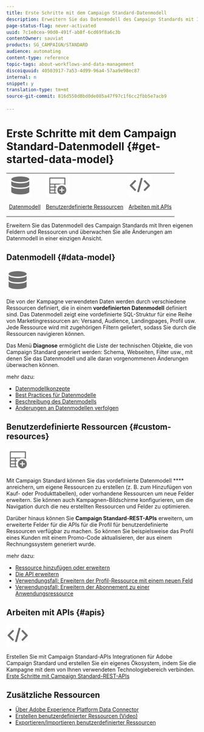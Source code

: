 ```yaml
---
title: Erste Schritte mit dem Campaign Standard-Datenmodell
description: Erweitern Sie das Datenmodell des Campaign Standards mit Ihren eigenen Feldern und Ressourcen und überwachen Sie alle Änderungen am Datenmodell in einer einzigen Ansicht.
page-status-flag: never-activated
uuid: 7c1e8cea-90d0-491f-ab8f-6cd69f8a6c3b
contentOwner: sauviat
products: SG_CAMPAIGN/STANDARD
audience: automating
content-type: reference
topic-tags: about-workflows-and-data-management
discoiquuid: 40503917-7a53-4d99-96a4-57aa9e98ec87
internal: n
snippet: y
translation-type: tm+mt
source-git-commit: 816d550d8bd0de085a47f97c1f6cc2fbb5e7acb9

---
```



# Erste Schritte mit dem Campaign Standard-Datenmodell {#get-started-data-model}

<table>
<tr>
<td><img src="assets/do-not-localize/icon_datamodel.svg" width="60px"><p><a href="#data-model">Datenmodell</a></p></td>
<td><img src="assets/do-not-localize/icon_custom.svg" width="60px"><p><a href="#custom-resources">Benutzerdefinierte Ressourcen</a></p></td><td><img src="assets/do-not-localize/icon_api.svg" width="60px"><p><a href="#custom-resources">Arbeiten mit APIs</a></p></td></tr>
</table>

Erweitern Sie das Datenmodell des Campaign Standards mit Ihren eigenen Feldern und Ressourcen und überwachen Sie alle Änderungen am Datenmodell in einer einzigen Ansicht.

## Datenmodell {#data-model}

<img src="assets/do-not-localize/icon_datamodel.svg" width="60px">

Die von der Kampagne verwendeten Daten werden durch verschiedene Ressourcen definiert, die in einem **vordefinierten Datenmodell** definiert sind. Das Datenmodell zeigt eine vordefinierte SQL-Struktur für eine Reihe von Marketingressourcen an: Versand, Audience, Landingpages, Profil usw. Jede Ressource wird mit zugehörigen Filtern geliefert, sodass Sie durch die Ressourcen navigieren können.

Das Menü **Diagnose** ermöglicht die Liste der technischen Objekte, die von Campaign Standard generiert werden: Schema, Webseiten, Filter usw., mit denen Sie das Datenmodell und alle daran vorgenommenen Änderungen überwachen können.

mehr dazu:

* [Datenmodellkonzepte](../../developing/using/data-model-concepts.md)
* [Best Practices für Datenmodelle](../../developing/using/data-model-best-practices.md)
* [Beschreibung des Datenmodells](../../developing/using/datamodel-introduction.md)
* [Änderungen an Datenmodellen verfolgen](../../developing/using/monitoring-data-model-changes.md)

## Benutzerdefinierte Ressourcen {#custom-resources}

<img src="assets/do-not-localize/icon_custom.svg" width="60px">

Mit Campaign Standard können Sie das vordefinierte Datenmodell **** anreichern, um eigene Ressourcen zu erstellen (z. B. zum Hinzufügen von Kauf- oder Produkttabellen), oder vorhandene Ressourcen um neue Felder erweitern. Sie können auch Kampagnen-Bildschirme konfigurieren, um die Navigation durch die neu erstellten Ressourcen und Felder zu optimieren.

Darüber hinaus können Sie **Campaign Standard-REST-APIs** erweitern, um erweiterte Felder für die APIs für die Profil für benutzerdefinierte Ressourcen verfügbar zu machen. So können Sie beispielsweise das Profil eines Kunden mit einem Promo-Code aktualisieren, der aus einem Rechnungssystem generiert wurde.

mehr dazu:

* [Ressource hinzufügen oder erweitern](../../developing/using/key-steps-to-add-a-resource.md)
* [Die API erweitern](../../developing/using/about-extending-the-api.md)
* [Verwendungsfall: Erweitern der Profil-Ressource mit einem neuen Feld](../../developing/using/extending-the-profile-resource-with-a-new-field.md)
* [Verwendungsfall: Erweitern der Abonnement zu einer Anwendungsressource](../../developing/using/extending-the-subscriptions-to-an-application-resource.md)

## Arbeiten mit APIs {#apis}

<img src="assets/do-not-localize/icon_api.svg" width="60px">

Erstellen Sie mit Campaign Standard-APIs Integrationen für Adobe Campaign Standard und erstellen Sie ein eigenes Ökosystem, indem Sie die Kampagne mit dem von Ihnen verwendeten Technologiebereich verbinden. [Erste Schritte mit Campaign Standard-REST-APIs](../../api/using/get-started-apis.md)

## Zusätzliche Ressourcen

* [Über Adobe Experience Platform Data Connector](../../developing/using/aep-about-data-connector.md)
* [Erstellen benutzerdefinierter Ressourcen (Video)](https://docs.adobe.com/content/help/en/campaign-standard-learn/tutorials/developing/custom-resources-develop/creating-custom-resources.html)
* [Exportieren/Importieren benutzerdefinierter Ressourcen](https://helpx.adobe.com/campaign/kb/acs-get-started-with-cusres.html)
